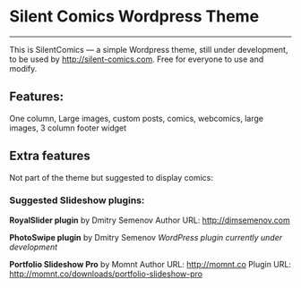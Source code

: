 # Silent Comics Wordpress Theme
***

This is SilentComics — a simple Wordpress theme, still under development, to be used by http://silent-comics.com. Free for everyone to use and modify.

## Features:

One column, Large images, custom posts, comics, webcomics, large images, 3 column footer widget

## Extra features
Not part of the theme but suggested to display comics:


### Suggested Slideshow plugins:
**RoyalSlider plugin** by Dmitry Semenov 
Author URL: http://dimsemenov.com

**PhotoSwipe plugin** by Dmitry Semenov 
*WordPress plugin currently under development*

**Portfolio Slideshow Pro** by Momnt
Author URL: http://momnt.co
Plugin URL: http://momnt.co/downloads/portfolio-slideshow-pro
